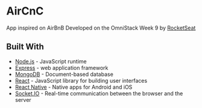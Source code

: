 # AirCnC

App inspired on AirBnB
Developed on the OmniStack Week 9 by [RocketSeat](https://rocketseat.com.br/)

## Built With

* [Node.js](https://nodejs.org/) - JavaScript runtime
* [Express](https://expressjs.com/) - web application framework
* [MongoDB](https://www.mongodb.com/) - Document-based database
* [React](https://reactjs.org/) - JavaScript library for building user interfaces
* [React Native](https://facebook.github.io/react-native/) - Native apps for Android and iOS
* [Socket.IO](https://socket.io/) - Real-time communication between the browser and the server

